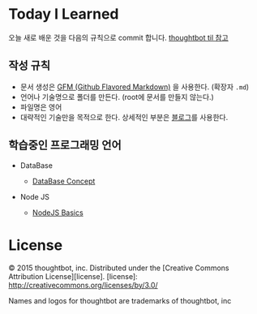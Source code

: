 # Today I Learned

오늘 새로 배운 것을 다음의 규칙으로 commit 합니다. [thoughtbot til 참고](https://github.com/thoughtbot/til)

## 작성 규칙
- 문서 생성은 [GFM (Github Flavored Markdown)](https://help.github.com/articles/github-flavored-markdown/) 을 사용한다. (확장자 `.md`)
- 언어나 기술명으로 폴더를 만든다. (root에 문서를 만들지 않는다.)
- 파일명은 영어
- 대략적인 기술만을 목적으로 한다. 상세적인 부분은 [블로그](https://kdm-korea.github.io/blog/)를 사용한다.

## 학습중인 프로그래밍 언어
- DataBase
    - [DataBase Concept](DataBase/DataBase_Concept.md)

- Node JS
    - [NodeJS Basics](NodeJS/NodeJS_Basics.md)

# License
© 2015 thoughtbot, inc.
Distributed under the [Creative Commons Attribution License][license].
[license]: http://creativecommons.org/licenses/by/3.0/

Names and logos for thoughtbot are trademarks of thoughtbot, inc